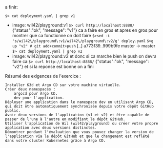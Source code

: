 a finir:

```$> cat deployment.yaml | grep v1```

- image: wil42/playground:v1
```$> curl http://localhost:8888/```
{"status":"ok", "message": "v1"}
ca a faire en gros
et apres en gros pour montrer que ca fonctionne on doit faire 
```$>sed -i 's/wil42\/playground\:v1/wil42\/playground\:v2/g' deploy.yaml```
```$>g up "v2" # git add+commit+push```
[..]
a773f39..999b9fe master -> master
```$> cat deployment.yaml | grep v2```
- image: wil42/playground:v2
et donc si ca marche bien le push on devra faire ca 
```$> curl http://localhost:8888/```
{"status":"ok", "message": "v2"}
et si la reponse est bonne on a fini

Résumé des exigences de l'exercice :

    Installer K3d et Argo CD sur votre machine virtuelle.
    Créer deux namespaces :
        argocd pour Argo CD.
        dev pour l'application.
    Déployer une application dans le namespace dev en utilisant Argo CD, qui doit être automatiquement synchronisée depuis votre dépôt GitHub public.
    Avoir deux versions de l'application (v1 et v2) et être capable de passer de l'une à l'autre en modifiant le dépôt GitHub.
    Utiliser l'application de Wil (wil42/playground) ou créer votre propre application avec deux versions distinctes.
    Démontrer pendant l'évaluation que vous pouvez changer la version de l'application via le dépôt GitHub et que le changement est reflété dans votre cluster Kubernetes grâce à Argo CD.

